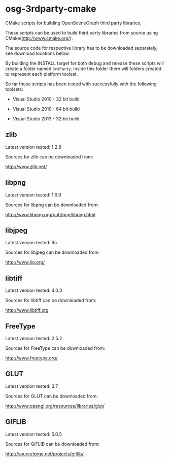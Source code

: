 osg-3rdparty-cmake
==================

CMake scripts for building OpenSceneGraph third party libraries.

These scripts can be used to build third party libraries from source using CMake(http://www.cmake.org/). 

The source code for respective library has to be downloaded separately, see download locations below.

By building the INSTALL target for both debug and release these scripts will create a folder named `3rdParty`.
Inside this folder there will folders created to represent each platform toolset.

So far these scripts has been tested with successfully with the following toolsets:

* Visual Studio 2010 - 32 bit build
* Visual Studio 2010 - 64 bit build

* Visual Studio 2013 - 32 bit build


zlib
----
Latest version tested: 1.2.8

Sources for zlib can be downloaded from:

http://www.zlib.net/


libpng
------
Latest version tested: 1.6.9

Sources for libpng can be downloaded from:

http://www.libpng.org/pub/png/libpng.html


libjpeg
-------
Latest version tested: 9a

Sources for libjpeg can be downloaded from:

http://www.ijg.org/


libtiff
-------
Latest version tested: 4.0.3

Sources for libtiff can be downloaded from:

http://www.libtiff.org


FreeType
--------
Latest version tested: 2.5.2

Sources for FreeType can be downloaded from:

http://www.freetype.org/


GLUT
----
Latest version tested: 3.7

Sources for GLUT can be downloaded from:

http://www.opengl.org/resources/libraries/glut/


GIFLIB
------
Latest version tested: 5.0.5

Sources for GIFLIB can be downloaded from:

http://sourceforge.net/projects/giflib/